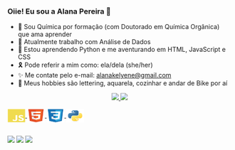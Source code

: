 ### Oiie! Eu sou a Alana Pereira 🧁

- 🌈 Sou Química por formação (com Doutorado em Química Orgânica) que ama aprender
- 🥨 Atualmente trabalho com Análise de Dados
- 🌱 Estou aprendendo Python e me aventurando em HTML, JavaScript e CSS
- 🎗 Pode referir a mim como: ela/dela (she/her)
- ✨ Me contate pelo e-mail: alanakelyene@gmail.com 
- 🍫 Meus hobbies são lettering, aquarela, cozinhar e andar de Bike por aí


<div align="center">
  <a href="https://github.com/alanakelyene">
  <img height="180em" src="https://github-readme-stats.vercel.app/api?username=alanakelyene&show_icons=true&theme=tokyonight&include_all_commits=true&count_private=true"/>
  <img height="180em" src="https://github-readme-stats.vercel.app/api/top-langs/?username=alanakelyene&layout=compact&langs_count=7&theme=tokyonight"/>
</div>

  <div style="display: inline_block"><br>
  <img align="center" alt="Rafa-Js" height="30" width="40" src="https://raw.githubusercontent.com/devicons/devicon/master/icons/javascript/javascript-plain.svg">
  <img align="center" alt="Rafa-HTML" height="30" width="40" src="https://raw.githubusercontent.com/devicons/devicon/master/icons/html5/html5-original.svg">
  <img align="center" alt="Rafa-CSS" height="30" width="40" src="https://raw.githubusercontent.com/devicons/devicon/master/icons/css3/css3-original.svg">
  <img align="center" alt="Rafa-Python" height="30" width="40" src="https://raw.githubusercontent.com/devicons/devicon/master/icons/python/python-original.svg">
    
</div>
  
  ##
  
<div> 
  <a href="https://instagram.com/alanakelyene" target="_blank"><img src="https://img.shields.io/badge/-Instagram-%23E4405F?style=for-the-badge&logo=instagram&logoColor=white" target="_blank"></a>
  <a href = "mailto:alanakelyene@gmail.com"><img src="https://img.shields.io/badge/-Gmail-%23333?style=for-the-badge&logo=gmail&logoColor=white" target="_blank"></a>
  <a href="https://www.linkedin.com/in/alanakelyene" target="_blank"><img src="https://img.shields.io/badge/-LinkedIn-%230077B5?style=for-the-badge&logo=linkedin&logoColor=white" target="_blank"></a>   
